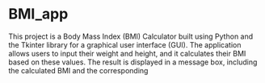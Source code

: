 # BMI_app
This project is a Body Mass Index (BMI) Calculator built using Python and the Tkinter library for a graphical user interface (GUI). The application allows users to input their weight and height, and it calculates their BMI based on these values. The result is displayed in a message box, including the calculated BMI and the corresponding 
